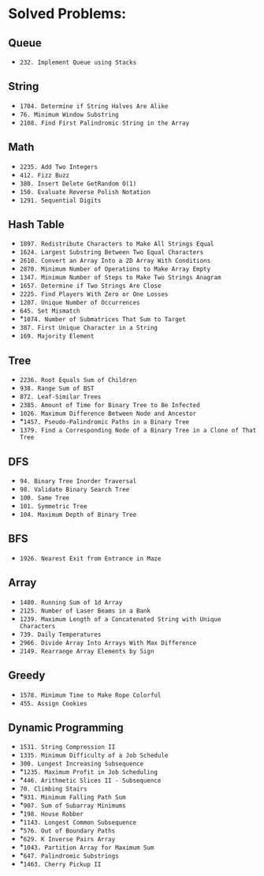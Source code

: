 # Solved Problems:

## Queue
- `232. Implement Queue using Stacks`

## String
- `1704. Determine if String Halves Are Alike`
- `76. Minimum Window Substring`
- `2108. Find First Palindromic String in the Array`

## Math
- `2235. Add Two Integers`
- `412. Fizz Buzz`
- `380. Insert Delete GetRandom O(1)`
- `150. Evaluate Reverse Polish Notation`
- `1291. Sequential Digits`

## Hash Table
- `1897. Redistribute Characters to Make All Strings Equal`
- `1624. Largest Substring Between Two Equal Characters`
- `2610. Convert an Array Into a 2D Array With Conditions`
- `2870. Minimum Number of Operations to Make Array Empty`
- `1347. Minimum Number of Steps to Make Two Strings Anagram`
- `1657. Determine if Two Strings Are Close`
- `2225. Find Players With Zero or One Losses`
- `1207. Unique Number of Occurrences`
- `645. Set Mismatch`
- *`1074. Number of Submatrices That Sum to Target`
- `387. First Unique Character in a String`
- `169. Majority Element`

## Tree
- `2236. Root Equals Sum of Children`
- `938. Range Sum of BST`
- `872. Leaf-Similar Trees`
- `2385. Amount of Time for Binary Tree to Be Infected`
- `1026. Maximum Difference Between Node and Ancestor`
- *`1457. Pseudo-Palindromic Paths in a Binary Tree`
- `1379. Find a Corresponding Node of a Binary Tree in a Clone of That Tree`

## DFS
- `94. Binary Tree Inorder Traversal`
- `98. Validate Binary Search Tree`
- `100. Same Tree`
- `101. Symmetric Tree`
- `104. Maximum Depth of Binary Tree`

## BFS
- `1926. Nearest Exit from Entrance in Maze`

## Array
- `1480. Running Sum of 1d Array`
- `2125. Number of Laser Beams in a Bank`
- `1239. Maximum Length of a Concatenated String with Unique Characters`
- `739. Daily Temperatures`
- `2966. Divide Array Into Arrays With Max Difference`
- `2149. Rearrange Array Elements by Sign`

## Greedy
- `1578. Minimum Time to Make Rope Colorful`
- `455. Assign Cookies`

## Dynamic Programming
- `1531. String Compression II`
- `1335. Minimum Difficulty of a Job Schedule`
- `300. Longest Increasing Subsequence`
- *`1235. Maximum Profit in Job Scheduling`
- *`446. Arithmetic Slices II - Subsequence`
- `70. Climbing Stairs`
- *`931. Minimum Falling Path Sum`
- *`907. Sum of Subarray Minimums`
- *`198. House Robber`
- *`1143. Longest Common Subsequence`
- *`576. Out of Boundary Paths`
- *`629. K Inverse Pairs Array`
- *`1043. Partition Array for Maximum Sum`
- *`647. Palindromic Substrings`
- *`1463. Cherry Pickup II`
